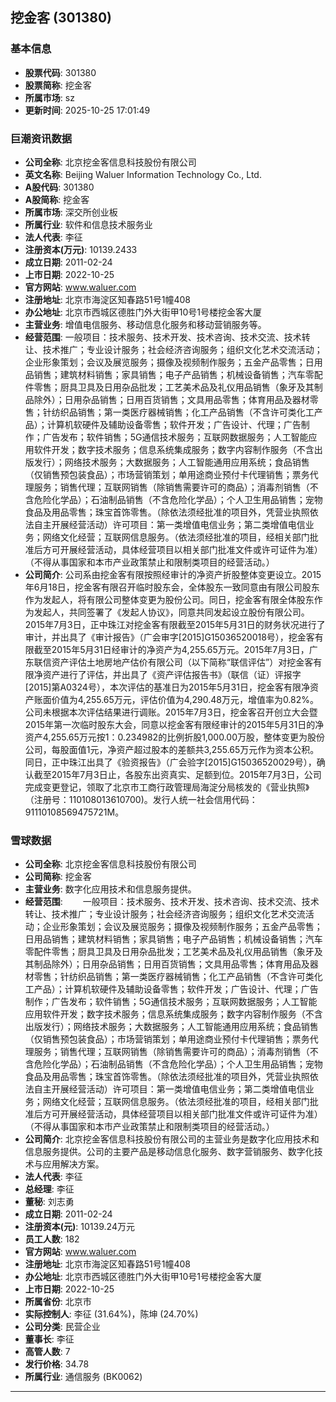 ## 挖金客 (301380)

### 基本信息

- **股票代码**: 301380
- **股票简称**: 挖金客
- **所属市场**: sz
- **更新时间**: 2025-10-25 17:01:49

### 巨潮资讯数据

- **公司全称**: 北京挖金客信息科技股份有限公司
- **英文名称**: Beijing Waluer Information Technology Co., Ltd.
- **A股代码**: 301380
- **A股简称**: 挖金客
- **所属市场**: 深交所创业板
- **所属行业**: 软件和信息技术服务业
- **法人代表**: 李征
- **注册资本(万元)**: 10139.2433
- **成立日期**: 2011-02-24
- **上市日期**: 2022-10-25
- **官方网站**: www.waluer.com
- **注册地址**: 北京市海淀区知春路51号1幢408
- **办公地址**: 北京市西城区德胜门外大街甲10号1号楼挖金客大厦
- **主营业务**: 增值电信服务、移动信息化服务和移动营销服务等。
- **经营范围**: 一般项目：技术服务、技术开发、技术咨询、技术交流、技术转让、技术推广；专业设计服务；社会经济咨询服务；组织文化艺术交流活动；企业形象策划；会议及展览服务；摄像及视频制作服务；五金产品零售；日用品销售；建筑材料销售；家具销售；电子产品销售；机械设备销售；汽车零配件零售；厨具卫具及日用杂品批发；工艺美术品及礼仪用品销售（象牙及其制品除外）；日用杂品销售；日用百货销售；文具用品零售；体育用品及器材零售；针纺织品销售；第一类医疗器械销售；化工产品销售（不含许可类化工产品）；计算机软硬件及辅助设备零售；软件开发；广告设计、代理；广告制作；广告发布；软件销售；5G通信技术服务；互联网数据服务；人工智能应用软件开发；数字技术服务；信息系统集成服务；数字内容制作服务（不含出版发行）；网络技术服务；大数据服务；人工智能通用应用系统；食品销售（仅销售预包装食品）；市场营销策划；单用途商业预付卡代理销售；票务代理服务；销售代理；互联网销售（除销售需要许可的商品）；消毒剂销售（不含危险化学品）；石油制品销售（不含危险化学品）；个人卫生用品销售；宠物食品及用品零售；珠宝首饰零售。（除依法须经批准的项目外，凭营业执照依法自主开展经营活动）许可项目：第一类增值电信业务；第二类增值电信业务；网络文化经营；互联网信息服务。（依法须经批准的项目，经相关部门批准后方可开展经营活动，具体经营项目以相关部门批准文件或许可证件为准）（不得从事国家和本市产业政策禁止和限制类项目的经营活动。）
- **公司简介**: 公司系由挖金客有限按照经审计的净资产折股整体变更设立。2015年6月18日，挖金客有限召开临时股东会，全体股东一致同意由有限公司股东作为发起人，将有限公司整体变更为股份公司。同日，挖金客有限全体股东作为发起人，共同签署了《发起人协议》，同意共同发起设立股份有限公司。2015年7月3日，正中珠江对挖金客有限截至2015年5月31日的财务状况进行了审计，并出具了《审计报告》（广会审字[2015]G15036520018号），挖金客有限截至2015年5月31日经审计的净资产为4,255.65万元。2015年7月3日，广东联信资产评估土地房地产估价有限公司（以下简称“联信评估”）对挖金客有限净资产进行了评估，并出具了《资产评估报告书》（联信（证）评报字[2015]第A0324号），本次评估的基准日为2015年5月31日，挖金客有限净资产账面价值为4,255.65万元，评估价值为4,290.48万元，增值率为0.82%。公司未根据本次评估结果进行调账。2015年7月3日，挖金客召开创立大会暨2015年第一次临时股东大会，同意以挖金客有限经审计的2015年5月31日的净资产4,255.65万元按1：0.234982的比例折股1,000.00万股，整体变更为股份公司，每股面值1元，净资产超过股本的差额共3,255.65万元作为资本公积。同日，正中珠江出具了《验资报告》（广会验字[2015]G15036520029号），确认截至2015年7月3日止，各股东出资真实、足额到位。2015年7月3日，公司完成变更登记，领取了北京市工商行政管理局海淀分局核发的《营业执照》（注册号：110108013610700)。发行人统一社会信用代码：91110108569475721M。

### 雪球数据

- **公司全称**: 北京挖金客信息科技股份有限公司
- **公司简称**: 挖金客
- **主营业务**: 数字化应用技术和信息服务提供。
- **经营范围**: 　　一般项目：技术服务、技术开发、技术咨询、技术交流、技术转让、技术推广；专业设计服务；社会经济咨询服务；组织文化艺术交流活动；企业形象策划；会议及展览服务；摄像及视频制作服务；五金产品零售；日用品销售；建筑材料销售；家具销售；电子产品销售；机械设备销售；汽车零配件零售；厨具卫具及日用杂品批发；工艺美术品及礼仪用品销售（象牙及其制品除外）；日用杂品销售；日用百货销售；文具用品零售；体育用品及器材零售；针纺织品销售；第一类医疗器械销售；化工产品销售（不含许可类化工产品）；计算机软硬件及辅助设备零售；软件开发；广告设计、代理；广告制作；广告发布；软件销售；5G通信技术服务；互联网数据服务；人工智能应用软件开发；数字技术服务；信息系统集成服务；数字内容制作服务（不含出版发行）；网络技术服务；大数据服务；人工智能通用应用系统；食品销售（仅销售预包装食品）；市场营销策划；单用途商业预付卡代理销售；票务代理服务；销售代理；互联网销售（除销售需要许可的商品）；消毒剂销售（不含危险化学品）；石油制品销售（不含危险化学品）；个人卫生用品销售；宠物食品及用品零售；珠宝首饰零售。（除依法须经批准的项目外，凭营业执照依法自主开展经营活动）许可项目：第一类增值电信业务；第二类增值电信业务；网络文化经营；互联网信息服务。（依法须经批准的项目，经相关部门批准后方可开展经营活动，具体经营项目以相关部门批准文件或许可证件为准）（不得从事国家和本市产业政策禁止和限制类项目的经营活动。）
- **公司简介**: 北京挖金客信息科技股份有限公司的主营业务是数字化应用技术和信息服务提供。公司的主要产品是移动信息化服务、数字营销服务、数字化技术与应用解决方案。
- **法人代表**: 李征
- **总经理**: 李征
- **董秘**: 刘志勇
- **成立日期**: 2011-02-24
- **注册资本(元)**: 10139.24万元
- **员工人数**: 182
- **官方网站**: www.waluer.com
- **注册地址**: 北京市海淀区知春路51号1幢408
- **办公地址**: 北京市西城区德胜门外大街甲10号1号楼挖金客大厦
- **上市日期**: 2022-10-25
- **所属省份**: 北京市
- **实际控制人**: 李征 (31.64%)，陈坤 (24.70%)
- **公司分类**: 民营企业
- **董事长**: 李征
- **高管人数**: 7
- **发行价格**: 34.78
- **所属行业**: 通信服务 (BK0062)

---